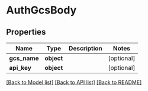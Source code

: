 # AuthGcsBody

## Properties
Name | Type | Description | Notes
------------ | ------------- | ------------- | -------------
**gcs_name** | **object** |  | [optional] 
**api_key** | **object** |  | [optional] 

[[Back to Model list]](../README.md#documentation-for-models) [[Back to API list]](../README.md#documentation-for-api-endpoints) [[Back to README]](../README.md)

